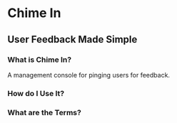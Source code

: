 # Chime In
## User Feedback Made Simple
### What is Chime In?
  A management console for pinging users for feedback.
### How do I Use It?

### What are the Terms?
